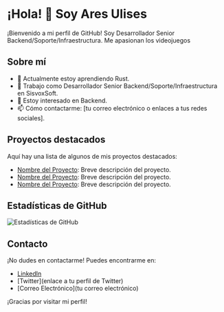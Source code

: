 # ¡Hola! 👋 Soy Ares Ulises

¡Bienvenido a mi perfil de GitHub! Soy Desarrollador Senior Backend/Soporte/Infraestructura. Me apasionan los videojuegos

## Sobre mí

- 🌱 Actualmente estoy aprendiendo Rust.
- 💼 Trabajo como Desarrollador Senior Backend/Soporte/Infraestructura en SisvoxSoft.
- 💬 Estoy interesado en Backend.
- 📫 Cómo contactarme: [tu correo electrónico o enlaces a tus redes sociales].

## Proyectos destacados

Aquí hay una lista de algunos de mis proyectos destacados:

- [Nombre del Proyecto](enlace): Breve descripción del proyecto.
- [Nombre del Proyecto](enlace): Breve descripción del proyecto.
- [Nombre del Proyecto](enlace): Breve descripción del proyecto.

## Estadísticas de GitHub

![Estadísticas de GitHub](https://github-readme-stats.vercel.app/api?username=tu_usuario&show_icons=true)

## Contacto

¡No dudes en contactarme! Puedes encontrarme en:

- [LinkedIn](https://www.linkedin.com/in/areslolxd/)
- [Twitter](enlace a tu perfil de Twitter)
- [Correo Electrónico](tu correo electrónico)

¡Gracias por visitar mi perfil!
